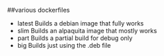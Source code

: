 ##various dockerfiles 
- latest
Builds a debian image that fully works
- slim
Builds an alpaquita image that mostly works
- part 
Builds a partial build for debug only
- big
Builds just using the .deb file
